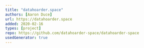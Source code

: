 ```yaml
---
title: "datahoarder.space"
authors: [Aaron Duce]
url: https://datahoarder.space
added: 2020-02-16
types: [project]
repo: https://github.com/datahoarder-space/datahoarder-space
usedGenerator: true
---
```

